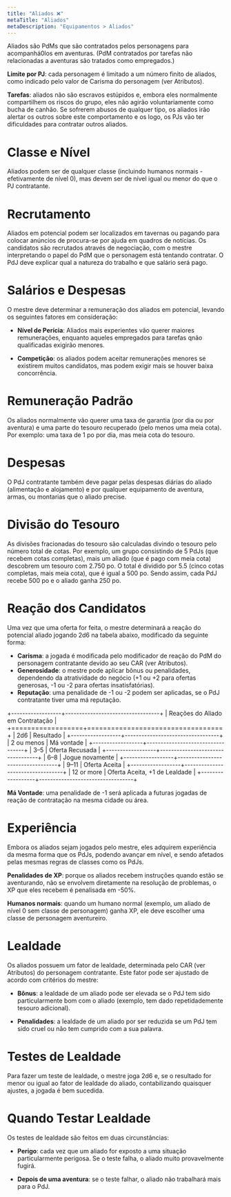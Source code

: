 ```yaml
---
title: "Aliados ❌"
metaTitle: "Aliados"
metaDescription: "Equipamentos > Aliados"
---
```


Aliados são PdMs que são contratados pelos personagens para acompanhá0los em aventuras. (PdM contratados por tarefas não relacionadas a aventuras são tratados como empregados.)

**Limite por PJ**: cada personagem é limitado a um número finito de aliados, como indicado pelo valor de Carisma do personagem (ver Atributos).

**Tarefas**: aliados não são escravos estúpidos e, embora eles normalmente compartilhem os riscos do grupo, eles não agirão voluntariamente como bucha de canhão. Se sofrerem abusos de qualquer tipo, os aliados irão alertar os outros sobre este comportamento e os logo, os PJs vão ter dificuldades para contratar outros aliados.

# Classe e Nível

Aliados podem ser de qualquer classe (incluindo humanos normais - efetivamente de nível 0), mas devem ser de nível igual ou menor do que o PJ contratante.

# Recrutamento

Aliados em potencial podem ser localizados em tavernas ou pagando para colocar anúncios de procura-se por ajuda em quadros de notícias. Os candidatos são recrutados através de negociação, com o mestre interpretando o papel do PdM que o personagem está tentando contratar. O PdJ deve explicar qual a natureza do trabalho e que salário será pago.

# Salários e Despesas

O mestre deve determinar a remuneração dos aliados em potencial, levando os seguintes fatores em consideração:

* **Nível de Perícia**: Aliados mais experientes vão querer maiores remunerações, enquanto aqueles empregados para tarefas qnão qualificadas exigirão menores.

* **Competição**: os aliados podem aceitar remunerações menores se existirem muitos candidatos, mas podem exigir mais se houver baixa concorrência.

# Remuneração Padrão

Os aliados normalmente vão querer uma taxa de garantia (por dia ou por aventura) e uma parte do tesouro recuperado (pelo menos uma meia cota). Por exemplo: uma taxa de 1 po por dia, mas meia cota do tesouro.

# Despesas

O PdJ contratante também deve pagar pelas despesas diárias do aliado (alimentação e alojamento) e por qualquer equipamento de aventura, armas, ou montarias que o aliado precise. 

# Divisão do Tesouro

As divisões fracionadas do tesouro são calculadas divindo o tesouro pelo número total de cotas. Por exemplo, um grupo consistindo de 5 PdJs (que recebem cotas completas), mais um aliado (que é pago com meia cota) descobrem um tesouro com 2.750 po. O total é dividido por 5.5 (cinco cotas completas, mais meia cota), que é igual a 500 po. Sendo assim, cada PdJ recebe 500 po e o aliado ganha 250 po.

# Reação dos Candidatos

Uma vez que uma oferta for feita, o mestre determinará a reação do potencial aliado jogando 2d6 na tabela abaixo, modificado da seguinte forma:

* **Carisma**: a jogada é modificada pelo modificador de reação do PdM do personagem contratante devido ao seu CAR (ver Atributos).
* **Generosidade**: o mestre pode aplicar bônus ou penalidades, dependendo da atratividade do negócio (+1 ou +2 para ofertas generosas, -1 ou -2 para ofertas insatisfatórias).
* **Reputação**: uma penalidade de -1 ou -2 podem ser aplicadas, se o PdJ contratante tiver uma má reputação.

+------------------+----------------------------------+
| Reações do Aliado em Contratação                    |
+==================+==================================+
| 2d6              | Resultado                        |
+------------------+----------------------------------+
| 2 ou menos       | Má vontade                       |
+------------------+----------------------------------+
| 3–5              | Oferta Recusada                  | 
+------------------+----------------------------------+
| 6–8              | Jogue novamente                  |
+------------------+----------------------------------+
| 9–11             | Oferta Aceita                    |
+------------------+----------------------------------+
| 12 or more       | Oferta Aceita, +1 de Lealdade    |
+------------------+----------------------------------+

**Má Vontade**: uma penalidade de -1 será aplicada a futuras jogadas de reação de contratação na mesma cidade ou área.

# Experiência

Embora os aliados sejam jogados pelo mestre, eles adquirem experiência da mesma forma que os PdJs, podendo avançar em nível, e sendo afetados pelas mesmas regras de classes como os PdJs.

**Penalidades de XP**: porque os aliados recebem instruções quando estão se aventurando, não se envolvem diretamente na resolução de problemas, o XP que eles recebem é penalisada em -50%.

**Humanos normais**: quando um humano normal (exemplo, um aliado de nível 0 sem classe de personagem) ganha XP, ele deve escolher uma classe de personagem aventureiro.

# Lealdade

Os aliados possuem um fator de lealdade, determinada pelo CAR (ver Atributos) do personagem contratante. Este fator pode ser ajustado de acordo com critérios do mestre:

* **Bônus**: a lealdade de um aliado pode ser elevada se o PdJ tem sido particularmente bom com o aliado (exemplo, tem dado repetidademente tesouro adicional).

* **Penalidades**: a lealdade de um aliado por ser reduzida se um PdJ tem sido cruel ou não tem cumprido com a sua palavra.

# Testes de Lealdade
Para fazer um teste de lealdade, o mestre joga 2d6 e, se o resultado for menor ou igual ao fator de lealdade do aliado, contabilizando quaisquer ajustes, a jogada é bem sucedida.

# Quando Testar Lealdade

Os testes de lealdade são feitos em duas circunstâncias:

* **Perigo**: cada vez que um aliado for exposto a uma situação particularmente perigosa. Se o teste falha, o aliado muito provavelmente fugirá.

* **Depois de uma aventura**: se o teste falhar, o aliado não trabalhará mais para o PdJ.
